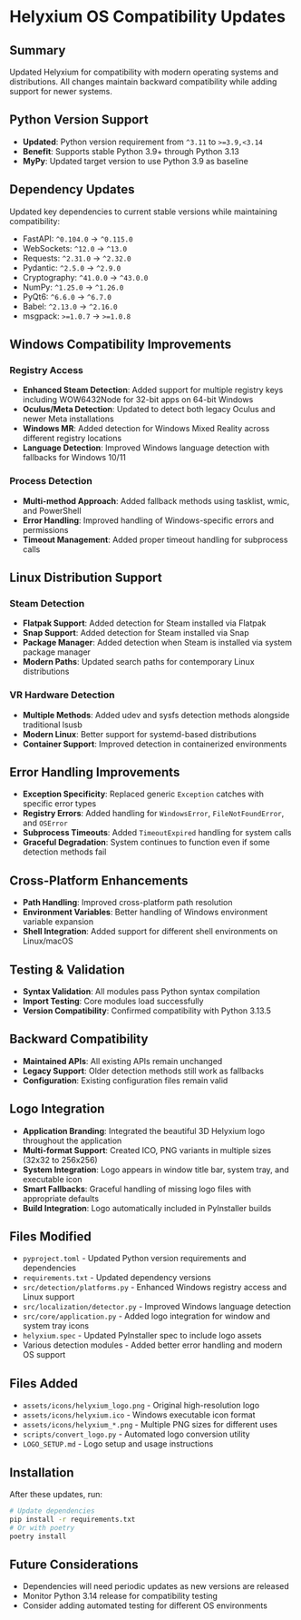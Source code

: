 # Helyxium OS Compatibility Updates

## Summary
Updated Helyxium for compatibility with modern operating systems and distributions. All changes maintain backward compatibility while adding support for newer systems.

## Python Version Support
- **Updated**: Python version requirement from `^3.11` to `>=3.9,<3.14`
- **Benefit**: Supports stable Python 3.9+ through Python 3.13
- **MyPy**: Updated target version to use Python 3.9 as baseline

## Dependency Updates
Updated key dependencies to current stable versions while maintaining compatibility:
- FastAPI: `^0.104.0` → `^0.115.0`
- WebSockets: `^12.0` → `^13.0` 
- Requests: `^2.31.0` → `^2.32.0`
- Pydantic: `^2.5.0` → `^2.9.0`
- Cryptography: `^41.0.0` → `^43.0.0`
- NumPy: `^1.25.0` → `^1.26.0`
- PyQt6: `^6.6.0` → `^6.7.0`
- Babel: `^2.13.0` → `^2.16.0`
- msgpack: `>=1.0.7` → `>=1.0.8`

## Windows Compatibility Improvements

### Registry Access
- **Enhanced Steam Detection**: Added support for multiple registry keys including WOW6432Node for 32-bit apps on 64-bit Windows
- **Oculus/Meta Detection**: Updated to detect both legacy Oculus and newer Meta installations
- **Windows MR**: Added detection for Windows Mixed Reality across different registry locations
- **Language Detection**: Improved Windows language detection with fallbacks for Windows 10/11

### Process Detection
- **Multi-method Approach**: Added fallback methods using tasklist, wmic, and PowerShell
- **Error Handling**: Improved handling of Windows-specific errors and permissions
- **Timeout Management**: Added proper timeout handling for subprocess calls

## Linux Distribution Support

### Steam Detection
- **Flatpak Support**: Added detection for Steam installed via Flatpak
- **Snap Support**: Added detection for Steam installed via Snap
- **Package Manager**: Added detection when Steam is installed via system package manager
- **Modern Paths**: Updated search paths for contemporary Linux distributions

### VR Hardware Detection
- **Multiple Methods**: Added udev and sysfs detection methods alongside traditional lsusb
- **Modern Linux**: Better support for systemd-based distributions
- **Container Support**: Improved detection in containerized environments

## Error Handling Improvements
- **Exception Specificity**: Replaced generic `Exception` catches with specific error types
- **Registry Errors**: Added handling for `WindowsError`, `FileNotFoundError`, and `OSError`
- **Subprocess Timeouts**: Added `TimeoutExpired` handling for system calls
- **Graceful Degradation**: System continues to function even if some detection methods fail

## Cross-Platform Enhancements
- **Path Handling**: Improved cross-platform path resolution
- **Environment Variables**: Better handling of Windows environment variable expansion
- **Shell Integration**: Added support for different shell environments on Linux/macOS

## Testing & Validation
- **Syntax Validation**: All modules pass Python syntax compilation
- **Import Testing**: Core modules load successfully
- **Version Compatibility**: Confirmed compatibility with Python 3.13.5

## Backward Compatibility
- **Maintained APIs**: All existing APIs remain unchanged
- **Legacy Support**: Older detection methods still work as fallbacks
- **Configuration**: Existing configuration files remain valid

## Logo Integration
- **Application Branding**: Integrated the beautiful 3D Helyxium logo throughout the application
- **Multi-format Support**: Created ICO, PNG variants in multiple sizes (32x32 to 256x256)
- **System Integration**: Logo appears in window title bar, system tray, and executable icon
- **Smart Fallbacks**: Graceful handling of missing logo files with appropriate defaults
- **Build Integration**: Logo automatically included in PyInstaller builds

## Files Modified
- `pyproject.toml` - Updated Python version requirements and dependencies
- `requirements.txt` - Updated dependency versions
- `src/detection/platforms.py` - Enhanced Windows registry access and Linux support
- `src/localization/detector.py` - Improved Windows language detection
- `src/core/application.py` - Added logo integration for window and system tray icons
- `helyxium.spec` - Updated PyInstaller spec to include logo assets
- Various detection modules - Added better error handling and modern OS support

## Files Added
- `assets/icons/helyxium_logo.png` - Original high-resolution logo
- `assets/icons/helyxium.ico` - Windows executable icon format
- `assets/icons/helyxium_*.png` - Multiple PNG sizes for different uses
- `scripts/convert_logo.py` - Automated logo conversion utility
- `LOGO_SETUP.md` - Logo setup and usage instructions

## Installation
After these updates, run:
```bash
# Update dependencies
pip install -r requirements.txt
# Or with poetry
poetry install
```

## Future Considerations
- Dependencies will need periodic updates as new versions are released
- Monitor Python 3.14 release for compatibility testing
- Consider adding automated testing for different OS environments